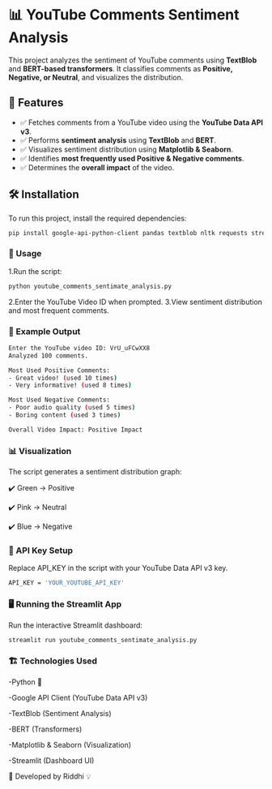 # 📊 YouTube Comments Sentiment Analysis

This project analyzes the sentiment of YouTube comments using **TextBlob** and **BERT-based transformers**. It classifies comments as **Positive, Negative, or Neutral**, and visualizes the distribution.

## 🚀 Features
- ✅ Fetches comments from a YouTube video using the **YouTube Data API v3**.
- ✅ Performs **sentiment analysis** using **TextBlob** and **BERT**.
- ✅ Visualizes sentiment distribution using **Matplotlib & Seaborn**.
- ✅ Identifies **most frequently used Positive & Negative comments**.
- ✅ Determines the **overall impact** of the video.

## 🛠️ Installation

To run this project, install the required dependencies:

```bash
pip install google-api-python-client pandas textblob nltk requests streamlit pyngrok transformers
```
### 📝 Usage
1.Run the script:
``` bash
python youtube_comments_sentimate_analysis.py

```
2.Enter the YouTube Video ID when prompted.
3.View sentiment distribution and most frequent comments.

### 📌 Example Output
```bash
Enter the YouTube video ID: VrU_uFCwXX8
Analyzed 100 comments.

Most Used Positive Comments:
- Great video! (used 10 times)
- Very informative! (used 8 times)

Most Used Negative Comments:
- Poor audio quality (used 5 times)
- Boring content (used 3 times)

Overall Video Impact: Positive Impact
```
### 📊 Visualization

The script generates a sentiment distribution graph:

✔️ Green → Positive

✔️ Pink → Neutral

✔️ Blue → Negative

### 🔑 API Key Setup
Replace API_KEY in the script with your YouTube Data API v3 key.
```bash
API_KEY = 'YOUR_YOUTUBE_API_KEY'
```
### 🖥️ Running the Streamlit App
Run the interactive Streamlit dashboard:

```bash
streamlit run youtube_comments_sentimate_analysis.py

```
### 🏗️ Technologies Used

-Python 🐍

-Google API Client (YouTube Data API v3)

-TextBlob (Sentiment Analysis)

-BERT (Transformers)

-Matplotlib & Seaborn (Visualization)

-Streamlit (Dashboard UI)


🎯 Developed by Riddhi 💡
